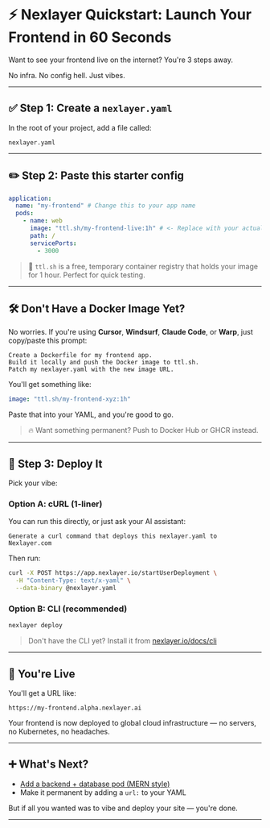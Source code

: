# ⚡️ Nexlayer Quickstart: Launch Your Frontend in 60 Seconds

Want to see your frontend live on the internet? You're 3 steps away.

No infra. No config hell. Just vibes.

---

## ✅ Step 1: Create a `nexlayer.yaml`

In the root of your project, add a file called:

```
nexlayer.yaml
```

---

## ✏️ Step 2: Paste this starter config

```yaml
application:
  name: "my-frontend" # Change this to your app name
  pods:
    - name: web
      image: "ttl.sh/my-frontend-live:1h" # <- Replace with your actual image
      path: /
      servicePorts:
        - 3000
```

> 🧠 `ttl.sh` is a free, temporary container registry that holds your image for 1 hour. Perfect for quick testing.

---

## 🛠️ Don't Have a Docker Image Yet?

No worries. If you're using **Cursor**, **Windsurf**, **Claude Code**, or **Warp**, just copy/paste this prompt:

```
Create a Dockerfile for my frontend app.
Build it locally and push the Docker image to ttl.sh.
Patch my nexlayer.yaml with the new image URL.
```

You'll get something like:

```yaml
image: "ttl.sh/my-frontend-xyz:1h"
```

Paste that into your YAML, and you're good to go.

> 🔥 Want something permanent? Push to Docker Hub or GHCR instead.

---

## 🚀 Step 3: Deploy It

Pick your vibe:

### Option A: cURL (1-liner)

You can run this directly, or just ask your AI assistant:

```
Generate a curl command that deploys this nexlayer.yaml to Nexlayer.com
```

Then run:

```bash
curl -X POST https://app.nexlayer.io/startUserDeployment \
  -H "Content-Type: text/x-yaml" \
  --data-binary @nexlayer.yaml
```

### Option B: CLI (recommended)

```bash
nexlayer deploy
```

> Don't have the CLI yet? Install it from [nexlayer.io/docs/cli](https://nexlayer.io/docs/cli)

---

## 🎉 You're Live

You'll get a URL like:

```
https://my-frontend.alpha.nexlayer.ai
```

Your frontend is now deployed to global cloud infrastructure — no servers, no Kubernetes, no headaches.

---

## ➕ What's Next?

* [Add a backend + database pod (MERN style)](./quickstart-mern.md)
* Make it permanent by adding a `url:` to your YAML

But if all you wanted was to vibe and deploy your site — you're done.

---
 